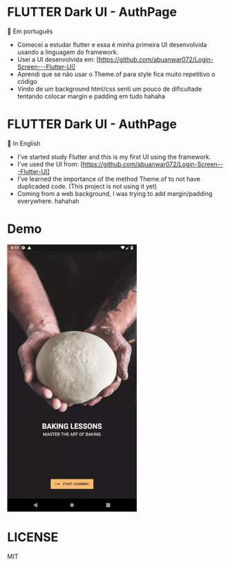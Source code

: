 # FLUTTER Dark UI - AuthPage
:cake: Em português
- Comecei a estudar flutter e essa é minha primeira UI desenvolvida usando a linguagem do framework.
- Usei a UI desenvolvida em: [https://github.com/abuanwar072/Login-Screen---Flutter-UI]
- Aprendi que se não usar o Theme.of para style fica muito repetitivo o código
- Vindo de um background html/css senti um pouco de dificultade tentando colocar margin e padding em tudo hahaha

# FLUTTER  Dark UI - AuthPage
:cake: In English
- I've started study Flutter and this is my first UI using the framework.
- I've used the UI from: [https://github.com/abuanwar072/Login-Screen---Flutter-UI]
- I've learned the importance of the method Theme.of to not have duplicaded code. (This project is not using it yet)
- Coming from a web background, I was trying to add margin/padding everywhere. hahahah

# Demo

![Screenshot 1](auth-ui.gif)


# LICENSE
MIT
